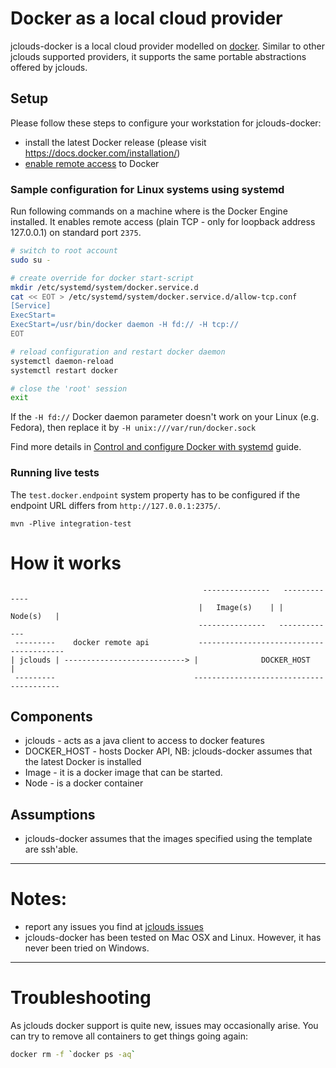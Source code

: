 # Docker as a local cloud provider

jclouds-docker is a local cloud provider modelled on [docker](http://www.docker.io). Similar to other jclouds supported
providers, it supports the same portable abstractions offered by jclouds.

## Setup

Please follow these steps to configure your workstation for jclouds-docker:

- install the latest Docker release (please visit https://docs.docker.com/installation/)
- [enable remote access](https://docs.docker.com/engine/quickstart/#bind-docker-to-another-host-port-or-a-unix-socket) to Docker

### Sample configuration for Linux systems using systemd

Run following commands on a machine where is the Docker Engine installed.
It enables remote access (plain TCP - only for loopback address 127.0.0.1)
on standard port `2375`.

```bash
# switch to root account
sudo su -

# create override for docker start-script
mkdir /etc/systemd/system/docker.service.d
cat << EOT > /etc/systemd/system/docker.service.d/allow-tcp.conf
[Service]
ExecStart=
ExecStart=/usr/bin/docker daemon -H fd:// -H tcp://
EOT

# reload configuration and restart docker daemon
systemctl daemon-reload
systemctl restart docker

# close the 'root' session
exit
```

If the `-H fd://` Docker daemon parameter doesn't work on your Linux (e.g. Fedora),
then replace it by `-H unix:///var/run/docker.sock`

Find more details in [Control and configure Docker with systemd](https://docs.docker.com/engine/admin/systemd/) guide.

### Running live tests

The `test.docker.endpoint` system property has to be configured if
the endpoint URL differs from `http://127.0.0.1:2375/`.

```
mvn -Plive integration-test
```

# How it works


                                               ---------------   -------------
                                              |   Image(s)    | |   Node(s)   |
                                              ---------------   -------------
     ---------    docker remote api           ----------------------------------------
    | jclouds | ---------------------------> |              DOCKER_HOST              |
     ---------                               ----------------------------------------

## Components

- jclouds \- acts as a java client to access to docker features
- DOCKER_HOST \- hosts Docker API, NB: jclouds-docker assumes that the latest Docker is installed
- Image \- it is a docker image that can be started.
- Node \- is a docker container

## Assumptions

- jclouds-docker assumes that the images specified using the template are ssh'able.

--------------

# Notes:
- report any issues you find at [jclouds issues](https://issues.apache.org/jira/browse/JCLOUDS)
- jclouds-docker has been tested on Mac OSX and Linux. However, it has never been tried on Windows.

--------------

# Troubleshooting

As jclouds docker support is quite new, issues may occasionally arise. 
You can try to remove all containers to get things going again:

```bash
docker rm -f `docker ps -aq`
```
